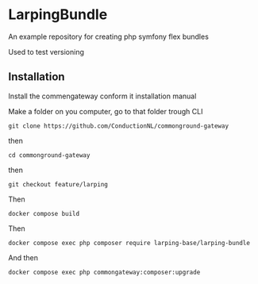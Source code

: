 # LarpingBundle
An example repository for creating php symfony flex bundles

Used to test versioning

## Installation

Install the commengateway conform it installation manual

Make a folder on you computer, go to that folder trough CLI

```cli
git clone https://github.com/ConductionNL/commonground-gateway
```

then

```
cd commonground-gateway
```

then

```cli
git checkout feature/larping
```

Then

```cli
docker compose build
```

Then 

```cli
docker compose exec php composer require larping-base/larping-bundle
```

And then

```cli
docker compose exec php commongateway:composer:upgrade
```
